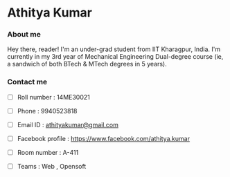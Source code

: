 #  Athitya Kumar 

### About me

Hey there, reader! I'm an under-grad student from IIT Kharagpur, India. I'm currently in my 3rd year of Mechanical Engineering Dual-degree course (ie, a sandwich of both BTech & MTech degrees in 5 years).

### Contact me

- [ ] Roll number : 14ME30021

- [ ] Phone :  9940523818 

- [ ] Email ID :  athityakumar@gmail.com 

- [ ] Facebook profile :  https://www.facebook.com/athitya.kumar 

- [ ] Room number :  A-411

- [ ] Teams : Web , Opensoft